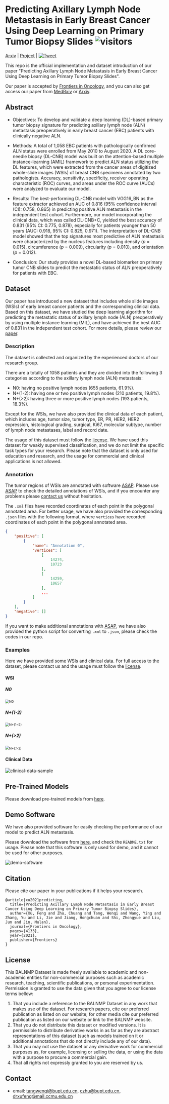 # Predicting Axillary Lymph Node Metastasis in Early Breast Cancer Using Deep Learning on Primary Tumor Biopsy Slides ![visitors](https://visitor-badge.glitch.me/badge?page_id=bupt-ai-cz.BALNMP)
[Arxiv](https://arxiv.org/abs/2112.02222) | [Project](https://bupt-ai-cz.github.io/BALNMP/) | [![Tweet](https://img.shields.io/twitter/url/http/shields.io.svg?style=social)](https://twitter.com/intent/tweet?text=Codes%20and%20Data%20for%20Our%20Paper:%20"Predicting%20Axillary%20Lymph%20Node%20Metastasis%20in%20Early%20Breast%20Cancer"%20&url=https://github.com/bupt-ai-cz/BALNMP)

This repo is the official implementation and dataset introduction of our paper "Predicting Axillary Lymph Node Metastasis in Early Breast Cancer Using Deep Learning on Primary Tumor Biopsy Slides".

Our paper is accepted by [Frontiers in Oncology](https://www.frontiersin.org/articles/10.3389/fonc.2021.759007/full), and you can also get access our paper from [MedRxiv](https://www.medrxiv.org/content/10.1101/2021.10.10.21264721) or [Arxiv](https://arxiv.org/abs/2112.02222).

## Abstract

- Objectives: To develop and validate a deep learning (DL)-based primary tumor biopsy signature for predicting axillary lymph node (ALN) metastasis preoperatively in early breast cancer (EBC) patients with clinically negative ALN.

- Methods: A total of 1,058 EBC patients with pathologically confirmed ALN status were enrolled from May 2010 to August 2020. A DL core-needle biopsy (DL-CNB) model was built on the attention-based multiple instance-learning (AMIL) framework to predict ALN status utilizing the DL features, which were extracted from the cancer areas of digitized whole-slide images (WSIs) of breast CNB specimens annotated by two pathologists. Accuracy, sensitivity, specificity, receiver operating characteristic (ROC) curves, and areas under the ROC curve (AUCs) were analyzed to evaluate our model.

- Results: The best-performing DL-CNB model with VGG16_BN as the feature extractor achieved an AUC of 0.816 (95% confidence interval (CI): 0.758, 0.865) in predicting positive ALN metastasis in the independent test cohort. Furthermore, our model incorporating the clinical data, which was called DL-CNB+C, yielded the best accuracy of 0.831 (95% CI: 0.775, 0.878), especially for patients younger than 50 years (AUC: 0.918, 95% CI: 0.825, 0.971). The interpretation of DL-CNB model showed that the top signatures most predictive of ALN metastasis were characterized by the nucleus features including density (*p* = 0.015), circumference (*p* = 0.009), circularity (*p* = 0.010), and orientation (*p* = 0.012).

- Conclusion: Our study provides a novel DL-based biomarker on primary tumor CNB slides to predict the metastatic status of ALN preoperatively for patients with EBC.

## Dataset

Our paper has introduced a new dataset that includes whole slide images (WSIs) of early breast cancer patients and the corresponding clinical data. Based on this dataset, we have studied the deep learning algorithm for predicting the metastatic status of axillary lymph node (ALN) preoperatively by using multiple instance learning (MIL), and have achieved the best AUC of 0.831 in the independent test cohort. For more details, please review our [paper](https://arxiv.org/abs/2112.02222).

### Description

The dataset is collected and organized by the experienced doctors of our research group.

There are a totally of 1058 patients and they are divided into the following 3 categories according to the axillary lymph node (ALN) metastasis:

- N0: having no positive lymph nodes (655 patients, 61.9%).
- N+(1-2): having one or two positive lymph nodes (210 patients, 19.8%).
- N+(>2): having three or more positive lymph nodes (193 patients, 18.3%).

Except for the WSIs, we have also provided the clinical data of each patient, which includes age, tumor size, tumor type, ER, PR, HER2, HER2 expression, histological grading, surgical, Ki67, molecular subtype, number of lymph node metastases, label and record date.

The usage of this dataset must follow the [license](https://github.com/bupt-ai-cz/BALNMP#license). We have used this dataset for weakly supervised classification, and we do not limit the specific task types for your research. Please note that the dataset is only used for education and research, and the usage for commercial and clinical applications is not allowed.

### Annotation

The tumor regions of WSIs are annotated with software [ASAP](https://github.com/computationalpathologygroup/ASAP). Please use [ASAP](https://github.com/computationalpathologygroup/ASAP) to check the detailed annotations of WSIs, and if you encounter any problems please [contact us](https://github.com/bupt-ai-cz/BALNMP#contact) without hesitation.

The `.xml` files have recorded coordinates of each point in the polygonal annotated area. For better usage, we have also provided the corresponding `.json` files with the following format, where `vertices` have recorded coordinates of each point in the polygonal annotated area.

```json
{
    "positive": [
        {
            "name": "Annotation 0",
            "vertices": [
                [
                    14274,
                    10723
                ],
                [
                    14259,
                    10657
                ],
                ...
            ]
        }
    ],
    "negative": []
}
```

If you want to make additional annotations with [ASAP](https://github.com/computationalpathologygroup/ASAP), we have also provided the python script for converting `.xml` to `.json`, please check the codes in our repo.

### Examples

Here we have provided some WSIs and clinical data. For full access to the dataset, please contact us and the usage must follow the [license](https://github.com/bupt-ai-cz/BALNMP#license).

#### WSI

##### N0

<img src="imgs/N0.png" alt="N0" style="zoom: 75%;" />

##### N+(1-2)

<img src="imgs/N+(1~2).png" alt="N+(1~2)" style="zoom:75%;" />

##### N+(>2)

<img src="imgs/N+(%EF%BC%9E2).png" alt="N+(＞2)" style="zoom:75%;" />

#### Clinical Data

![clinical-data-sample](imgs/clinical-data-sample.png)


## Pre-Trained Models

Please download pre-trained models from [here](https://drive.google.com/drive/folders/1W7kBL_kdzFuPS5jvI-liHCIe6YVl505z?usp=sharing).

## Demo Software

We have also provided software for easily checking the performance of our model to predict ALN metastasis.

Please download the software from [here](https://drive.google.com/drive/folders/1ItKCldu8vbHhbZvhXic-11Ei-NVGBZU2?usp=sharing), and check the `README.txt` for usage. Please note that this software is only used for demo, and it cannot be used for other purposes.

![demo-software](imgs/demo-software.png)

## Citation

Please cite our paper in your publications if it helps your research.

```
@article{xu2021predicting,
  title={Predicting Axillary Lymph Node Metastasis in Early Breast Cancer Using Deep Learning on Primary Tumor Biopsy Slides},
  author={Xu, Feng and Zhu, Chuang and Tang, Wenqi and Wang, Ying and Zhang, Yu and Li, Jie and Jiang, Hongchuan and Shi, Zhongyue and Liu, Jun and Jin, Mulan},
  journal={Frontiers in Oncology},
  pages={4133},
  year={2021},
  publisher={Frontiers}
}
```

## License

This BALNMP Dataset is made freely available to academic and non-academic entities for non-commercial purposes such as academic research, teaching, scientific publications, or personal experimentation. Permission is granted to use the data given that you agree to our license terms bellow:

1. That you include a reference to the BALNMP Dataset in any work that makes use of the dataset. For research papers, cite our preferred publication as listed on our website; for other media cite our preferred publication as listed on our website or link to the BALNMP website.
2. That you do not distribute this dataset or modified versions. It is permissible to distribute derivative works in as far as they are abstract representations of this dataset (such as models trained on it or additional annotations that do not directly include any of our data).
3. That you may not use the dataset or any derivative work for commercial purposes as, for example, licensing or selling the data, or using the data with a purpose to procure a commercial gain.
4. That all rights not expressly granted to you are reserved by us.

## Contact

- email: tangwenqi@bupt.edu.cn, czhu@bupt.edu.cn, drxufeng@mail.ccmu.edu.cn
